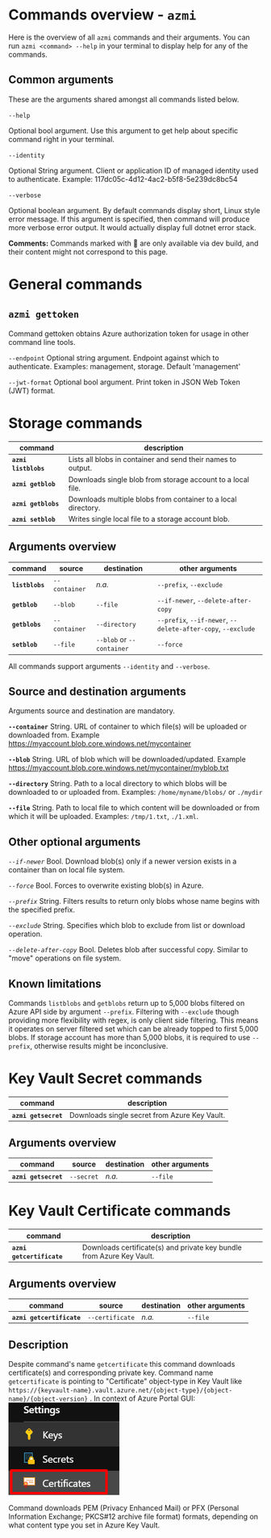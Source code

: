 # Commands overview - `azmi`

Here is the overview of all `azmi` commands and their arguments.
You can run `azmi <command> --help` in your terminal to display help for any of the commands.

## Common arguments

These are the arguments shared amongst all commands listed below.

`--help`

Optional bool argument.
Use this argument to get help about specific command right in your terminal.

`--identity`

Optional String argument.
Client or application ID of managed identity used to authenticate.
Example: 117dc05c-4d12-4ac2-b5f8-5e239dc8bc54

`--verbose`

Optional boolean argument.
By default commands display short, Linux style error message.
If this argument is specified, then command will produce more verbose error output.
It would actually display full dotnet error stack.

**Comments:**
Commands marked with 🚧 are only available via dev build, and their content might not correspond to this page.

# General commands

## `azmi gettoken`
Command gettoken obtains Azure authorization token for usage in other command line tools.

`--endpoint`
Optional string argument.
Endpoint against which to authenticate.
Examples: management, storage. Default 'management'

`--jwt-format`
Optional bool argument.
Print token in JSON Web Token (JWT) format.

# Storage commands

|**command**|description|
|-|-|
|**`azmi listblobs`**|Lists all blobs in container and send their names to output.|
|**`azmi getblob`**|Downloads single blob from storage account to a local file.|
|**`azmi getblobs`**|Downloads multiple blobs from container to a local directory.|
|**`azmi setblob`**|Writes single local file to a storage account blob.|

## Arguments overview

|**command**|source|destination|other arguments|
|-|-|-|-|
|**`listblobs`**|`--container`| *n.a.* |`--prefix`, `--exclude`|
|**`getblob`**|`--blob`|`--file`|`--if-newer`, `--delete-after-copy`|
|**`getblobs`**|`--container`|`--directory`|`--prefix`, `--if-newer`, `--delete-after-copy`, `--exclude`|
|**`setblob`**|`--file`|`--blob` or `--container`|`--force`|

All commands support arguments `--identity` and `--verbose`.

## Source and destination arguments
Arguments source and destination are mandatory.

**`--container`**
String. URL of container to which file(s) will be uploaded or downloaded from.
Example https://myaccount.blob.core.windows.net/mycontainer

**`--blob`**
String. URL of blob which will be downloaded/updated.
Example https://myaccount.blob.core.windows.net/mycontainer/myblob.txt

**`--directory`**
String. Path to a local directory to which blobs will be downloaded to or uploaded from.
Examples: `/home/myname/blobs/` or `./mydir`

**`--file`**
String. Path to local file to which content will be downloaded or from which it will be uploaded.
Examples: `/tmp/1.txt`, `./1.xml`.

## Other optional arguments

*`--if-newer`*
Bool. Download blob(s) only if a newer version exists in a container than on local file system.

*`--force`*
Bool. Forces to overwrite existing blob(s) in Azure.

*`--prefix`*
String. Filters results to return only blobs whose name begins with the specified prefix.

*`--exclude`*
String. Specifies which blob to exclude from list or download operation.

*`--delete-after-copy`*
Bool. Deletes blob after successful copy. Similar to "move" operations on file system.

## Known limitations

Commands `listblobs` and `getblobs` return up to 5,000 blobs filtered on Azure API side by argument `--prefix`.
Filtering with `--exclude` though providing more flexibility with regex, is only client side filtering.
This means it operates on server filtered set which can be already topped to first 5,000 blobs.
If storage account has more than 5,000 blobs, it is required to use `--prefix`, otherwise results might be inconclusive.

# Key Vault Secret commands

|**command**|description|
|-|-|
|**`azmi getsecret`**|Downloads single secret from Azure Key Vault.|

## Arguments overview

|**command**|source|destination|other arguments|
|-|-|-|-|
|**`azmi getsecret`**|`--secret`| *n.a.* | `--file`|

# Key Vault Certificate commands

|**command**|description|
|-|-|
|**`azmi getcertificate`**|Downloads certificate(s) and private key bundle from Azure Key Vault.|

## Arguments overview

|**command**|source|destination|other arguments|
|-|-|-|-|
|**`azmi getcertificate`**|`--certificate`| *n.a.* | `--file`|

## Description
Despite command's name `getcertificate` this command downloads certificate(s) and corresponding private key. Command name `getcertificate` is pointing to "Certificate" object-type in Key Vault like `https://{keyvault-name}.vault.azure.net/{object-type}/{object-name}/{object-version}` . In context of Azure Portal GUI:
![GetCertificate Portal](img/azmi-getcertificate-portal.png)

Command downloads PEM (Privacy Enhanced Mail) or PFX (Personal Information Exchange; PKCS#12 archive file format) formats,
depending on what content type you set in Azure Key Vault.
